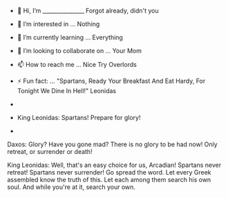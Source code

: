 - 👋 Hi, I’m _______________ Forgot already, didn't you
- 👀 I’m interested in ... Nothing
- 🌱 I’m currently learning ... Everything
- 💞️ I’m looking to collaborate on ... Your Mom
- 📫 How to reach me ... Nice Try Overlords

- ⚡ Fun fact: ... "Spartans, Ready Your Breakfast And Eat Hardy, For Tonight We Dine In Hell!"  Leonidas
- 
- King Leonidas: Spartans! Prepare for glory!
- 
Daxos: Glory? Have you gone mad? There is no glory to be had now! Only retreat, or surrender or death!

King Leonidas: Well, that's an easy choice for us, Arcadian! Spartans never retreat! Spartans never surrender! Go spread the word. Let every Greek assembled know the truth of this. Let each among them search his own soul. And while you're at it, search your own.

<!---
Corstik13/Corstik13 is a ✨ special ✨ repository because its `README.md` (this file) appears on your GitHub profile.
You can click the Preview link to take a look at your changes.
--->
